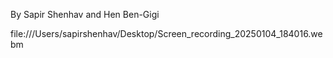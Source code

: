 By Sapir Shenhav and Hen Ben-Gigi

file:///Users/sapirshenhav/Desktop/Screen_recording_20250104_184016.webm

